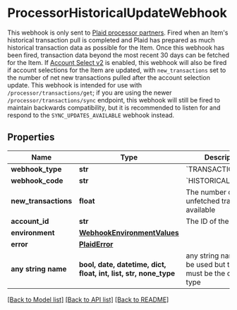 # ProcessorHistoricalUpdateWebhook

This webhook is only sent to [Plaid processor partners](https://plaid.com/docs/auth/partnerships/).  Fired when an Item's historical transaction pull is completed and Plaid has prepared as much historical transaction data as possible for the Item. Once this webhook has been fired, transaction data beyond the most recent 30 days can be fetched for the Item. If [Account Select v2](https://plaid.com/docs/link/customization/#account-select) is enabled, this webhook will also be fired if account selections for the Item are updated, with `new_transactions` set to the number of net new transactions pulled after the account selection update.  This webhook is intended for use with `/processor/transactions/get`; if you are using the newer `/processor/transactions/sync` endpoint, this webhook will still be fired to maintain backwards compatibility, but it is recommended to listen for and respond to the `SYNC_UPDATES_AVAILABLE` webhook instead.

## Properties
Name | Type | Description | Notes
------------ | ------------- | ------------- | -------------
**webhook_type** | **str** | &#x60;TRANSACTIONS&#x60; | 
**webhook_code** | **str** | &#x60;HISTORICAL_UPDATE&#x60; | 
**new_transactions** | **float** | The number of new, unfetched transactions available | 
**account_id** | **str** | The ID of the account. | 
**environment** | [**WebhookEnvironmentValues**](WebhookEnvironmentValues.md) |  | 
**error** | [**PlaidError**](PlaidError.md) |  | [optional] 
**any string name** | **bool, date, datetime, dict, float, int, list, str, none_type** | any string name can be used but the value must be the correct type | [optional]

[[Back to Model list]](../README.md#documentation-for-models) [[Back to API list]](../README.md#documentation-for-api-endpoints) [[Back to README]](../README.md)


